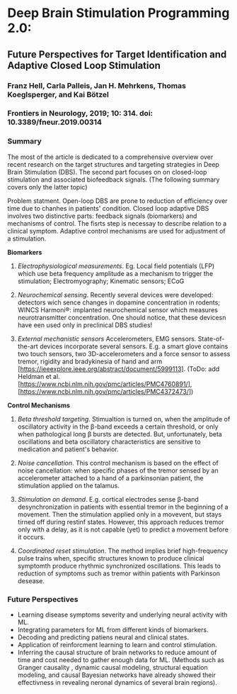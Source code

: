
# Deep Brain Stimulation Programming 2.0: 
## Future Perspectives for Target Identification and Adaptive Closed Loop Stimulation
### Franz Hell, Carla Palleis, Jan H. Mehrkens, Thomas Koeglsperger, and Kai Bötzel
### Frontiers in Neurology, 2019; 10: 314. doi: 10.3389/fneur.2019.00314


### Summary
The most of the article is dedicated to a comprehensive overview over recent research on the target structures and targeting strategies in Deep Brain Stimulation (DBS). The second part focuses on  on closed-loop stimulation and associated biofeedback signals. (The following summary covers only the latter topic)


Problem statment. Open-loop DBS are prone to reduction of efficiency over time due to chanhes in patients' condition.
Closed loop adaptive DBS involves two distinctive parts: feedback signals (biomarkers) and mechanisms of control. The fisrts step is necessay to describe relation to a clinical symptom. Adaptive control mechanisms are used for adjustment of a  stimulation.

__Biomarkers__
1. _Electrophysiological measurements_. Eg. Local field potentials (LFP) which use beta frequency amplitude as a mechanism to trigger the stimulation;  Electromyography; Kinematic sensors; ECoG 


2. _Neurochemical sensing_. Recently several devices were developed: detectors  wich sence changes in dopamine concentration in rodents; WINCS Harmoni®: implanted neurochemical sensor which measures neurotransmitter concentration. One should notice, that these devicesn have een used only in preclinical DBS studies!


3. _External mechanistic sensors_ Accelerometers,  EMG sensors. State-of-the-art devices incorporate several sensors. E.g. a smart glove contains two touch sensors, two 3D-accelerometers and a force sensor to assess tremor, rigidity and bradykinesia of hand and arm [https://ieeexplore.ieee.org/abstract/document/5999113]. (ToDo: add Heldman et al. [https://www.ncbi.nlm.nih.gov/pmc/articles/PMC4760891/], [https://www.ncbi.nlm.nih.gov/pmc/articles/PMC4372473/])

__Control Mechanisms__
1. _Beta threshold targeting_. Stimualtion is turned on, when the amplitude of oscillatory activity in the β-band exceeds a certain threshold, or only when pathological long β bursts are detected.  But, unfortunately,  beta oscillations and beta oscillatory characteristics are sensitive to medication and patient's behavior. 


2. _Noise cancellation_.   This control mechanism is based on the effect of noise cancellation: when specific phases of the tremor sensed by an accelerometer attached to a hand of a parkinsonian patient, the stimulation applied on the talamus.


3. _Stimulation on demand_. E.g. cortical electrodes sense β-band desynchronization in patients with essential tremor in the beginning of a movement. Then the stimulation applied only in a movevent, but stays tirned off during restinf states. However, this approach reduces tremor only with a delay, as it is not capable (yet) to predict a movement before it occurs.

4. _Coordinated reset stimulation_.  The method implies brief high-frequency pulse trains when, specific structures known to produce clinical symptomth produce rhythmic synchronized oscillations. This leads to  reduction of  symptoms such as tremor within patients with Parkinson desease.


### Future Perspectives

- Learning disease symptoms severity and underlying neural activity with ML.
- Integrating parameters for ML from different kinds of biomarkers.
- Decoding and predicting patiens neural and clinical states.
- Application of reinforcment learning to learn and control stimulation.
- Inferring the causal structure of brain networks to reduce amount of time and cost needed to gather enough data for ML.
(Methods such as Granger causality , dynamic causal modeling, structural equation modeling, and causal Bayesian networks have already showed their  effectivness in revealing neronal dynamics of several brain regions).


